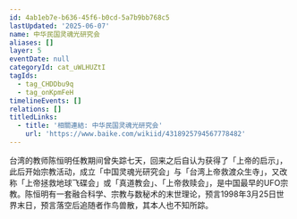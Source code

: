 ```yaml
---
id: 4ab1eb7e-b636-45f6-b0cd-5a7b9bb768c5
lastUpdated: '2025-06-07'
name: 中华民国灵魂光研究会
aliases: []
layer: 5
eventDate: null
categoryId: cat_uWLHUZtI
tagIds:
  - tag_CHDDbu9q
  - tag_onKpmFeH
timelineEvents: []
relations: []
titledLinks:
  - title: '相關連結: 中华民国灵魂光研究会'
    url: 'https://www.baike.com/wikiid/4318925794567778482'
---
```

台湾的教师陈恒明任教期间曾失踪七天，回来之后自认为获得了「上帝的启示」，此后开始宗教活动，成立「中国灵魂光研究会」与「台湾上帝救渡众生寺」，又改称「上帝拯救地球飞碟会」或「真道教会」、「上帝救赎会」，是中国最早的UFO宗教。陈恒明有一套融合科学、宗教与数秘术的末世理论，预言1998年3月25日世界末日，预言落空后追随者作鸟兽散，其本人也不知所踪。
